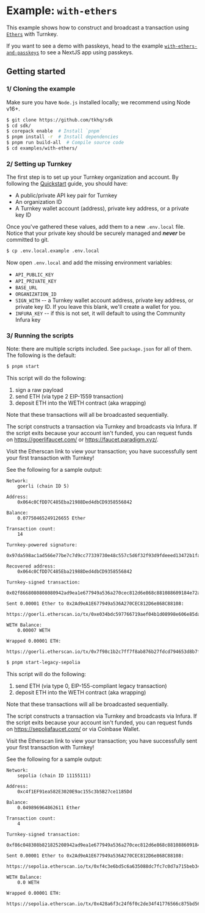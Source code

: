 # Example: `with-ethers`

This example shows how to construct and broadcast a transaction using [`Ethers`](https://docs.ethers.org/v6/api/providers/#Signer) with Turnkey.

If you want to see a demo with passkeys, head to the example [`with-ethers-and-passkeys`](../with-ethers-and-passkeys/) to see a NextJS app using passkeys.

## Getting started

### 1/ Cloning the example

Make sure you have `Node.js` installed locally; we recommend using Node v16+.

```bash
$ git clone https://github.com/tkhq/sdk
$ cd sdk/
$ corepack enable  # Install `pnpm`
$ pnpm install -r  # Install dependencies
$ pnpm run build-all  # Compile source code
$ cd examples/with-ethers/
```

### 2/ Setting up Turnkey

The first step is to set up your Turnkey organization and account. By following the [Quickstart](https://docs.turnkey.com/getting-started/quickstart) guide, you should have:

- A public/private API key pair for Turnkey
- An organization ID
- A Turnkey wallet account (address), private key address, or a private key ID

Once you've gathered these values, add them to a new `.env.local` file. Notice that your private key should be securely managed and **_never_** be committed to git.

```bash
$ cp .env.local.example .env.local
```

Now open `.env.local` and add the missing environment variables:

- `API_PUBLIC_KEY`
- `API_PRIVATE_KEY`
- `BASE_URL`
- `ORGANIZATION_ID`
- `SIGN_WITH` -- a Turnkey wallet account address, private key address, or private key ID. If you leave this blank, we'll create a wallet for you.
- `INFURA_KEY` -- if this is not set, it will default to using the Community Infura key

### 3/ Running the scripts

Note: there are multiple scripts included. See `package.json` for all of them. The following is the default:

```bash
$ pnpm start
```

This script will do the following:

1. sign a raw payload
2. send ETH (via type 2 EIP-1559 transaction)
3. deposit ETH into the WETH contract (aka wrapping)

Note that these transactions will all be broadcasted sequentially.

The script constructs a transaction via Turnkey and broadcasts via Infura. If the script exits because your account isn't funded, you can request funds on https://goerlifaucet.com/ or https://faucet.paradigm.xyz/.

Visit the Etherscan link to view your transaction; you have successfully sent your first transaction with Turnkey!

See the following for a sample output:

```
Network:
	goerli (chain ID 5)

Address:
	0x064c0CfDD7C485Eba21988Ded4dbCD9358556842

Balance:
	0.07750465249126655 Ether

Transaction count:
	14

Turnkey-powered signature:
	0x97da598ac1ad566e77be7c7d9cc77339730e48c557c5d6f32f93d9fdeeed13472b1faf20f1e457a897a409f31b9e680ad6b02086ac4fb9aa693ce10374976b201c

Recovered address:
	0x064c0CfDD7C485Eba21988Ded4dbCD9358556842

Turnkey-signed transaction:
	0x02f8668080808080942ad9ea1e677949a536a270cec812d6e868c881088609184e72a00080c001a09881f59e48500ef8960ae1cb94e0c862e7d613f961c250b6f07b546a1b058b1da06ba1871d7aed5eb8ea8cb211a0e3e22a1c6b54b34b4376d0ef5b1daef4100c8f

Sent 0.00001 Ether to 0x2Ad9eA1E677949a536A270CEC812D6e868C88108:
	https://goerli.etherscan.io/tx/0xe034bdc597766719aef04b1d08998e606e85da1dd73e52fad8586a7d79d659e0

WETH Balance:
	0.00007 WETH

Wrapped 0.00001 ETH:
	https://goerli.etherscan.io/tx/0x7f98c1b2c7ff7f8ab876b27fdcd794653d8b7f728dbeec3b1d403789c38bcb71
```

```bash
$ pnpm start-legacy-sepolia
```

This script will do the following:

1. send ETH (via type 0, EIP-155-compliant legacy transaction)
2. deposit ETH into the WETH contract (aka wrapping)

Note that these transactions will all be broadcasted sequentially.

The script constructs a transaction via Turnkey and broadcasts via Infura. If the script exits because your account isn't funded, you can request funds on https://sepoliafaucet.com/ or via Coinbase Wallet.

Visit the Etherscan link to view your transaction; you have successfully sent your first transaction with Turnkey!

See the following for a sample output:

```
Network:
	sepolia (chain ID 11155111)

Address:
	0xc4f1EF91ea582E3020E9ac155c3b5B27ce1185Dd

Balance:
	0.049896964862611 Ether

Transaction count:
	4

Turnkey-signed transaction:
	0xf86c048308b821825208942ad9ea1e677949a536a270cec812d6e868c881088609184e72a000808401546d72a0883137063bfa04e1c6be6f79789f53e4226455ae1cbc4d610d164334a6e12c83a06dae6bd75b6cb28a7ed2548f207f860dd56a49c4bd63a642d7728d592225e408

Sent 0.00001 Ether to 0x2Ad9eA1E677949a536A270CEC812D6e868C88108:
	https://sepolia.etherscan.io/tx/0xf4c3e6bd5c6a635088dc7fc7c0d7a715beb340a7fbff67daf0adc666709e23f1

WETH Balance:
	0.0 WETH

Wrapped 0.00001 ETH:
	https://sepolia.etherscan.io/tx/0x428a6f3c24f6f0c2de34f41776566c875bd56bfe4d5d8db4a7ef57c2c4e69dec
```
